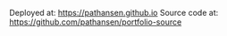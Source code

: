 Deployed at: https://pathansen.github.io
Source code at: https://github.com/pathansen/portfolio-source